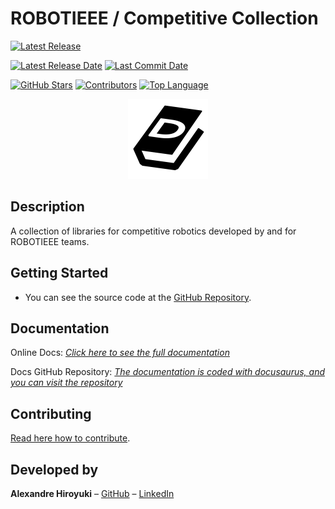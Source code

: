 # ROBOTIEEE / Competitive Collection

[![Latest Release](https://img.shields.io/github/v/release/robotieee/competitive_collection)](https://github.com/robotieee/competitive_collection)
<!-- [![PlatformIO Registry](https://badges.registry.platformio.org/packages/alexandrehiroyuki/library/DataTome.svg)](https://registry.platformio.org/libraries/robotieee/competitive_collection) -->
[![Latest Release Date](https://img.shields.io/github/release-date/robotieee/competitive_collection)](https://github.com/robotieee/competitive_collection/releases)
[![Last Commit Date](https://img.shields.io/github/last-commit/robotieee/competitive_collection)](https://github.com/robotieee/competitive_collection/commits/master)

[![GitHub Stars](https://img.shields.io/github/stars/robotieee/competitive_collection?style=flat&color=yellow)](https://github.com/robotieee/competitive_collection/stargazers)
[![Contributors](https://img.shields.io/github/contributors-anon/robotieee/competitive_collection)](https://github.com/robotieee/competitive_collection/graphs/contributors)
[![Top Language](https://img.shields.io/github/languages/top/robotieee/competitive_collection)](https://github.com/robotieee/competitive_collection)

<p align="center">
<img src="https://raw.githubusercontent.com/robotieee/competitive_collection/main/docs/icon.png" width="128" height="128" />
</p>

## Description

A collection of libraries for competitive robotics developed by and for ROBOTIEEE teams.

## Getting Started

<!-- - This library is listed in the official [Arduino Library Manager](https://www.arduino.cc/reference/en/libraries/datatome/).
- _**—Recommended Platform—**_ Use the [PlatformIO Registry](https://registry.platformio.org/libraries/robotieee/competitive_collection) to install the library! -->
- You can see the source code at the [GitHub Repository](https://github.com/robotieee/competitive_collection).

## Documentation

Online Docs: _[Click here to see the full documentation](https://robotieee.github.io/competitive_collection_docs/)_

Docs GitHub Repository: _[The documentation is coded with docusaurus, and you can visit the repository](https://github.com/robotieee/competitive_collection_docs)_

## Contributing

[Read here how to contribute](https://github.com/robotieee/competitive_collection/blob/master/CONTRIBUTING.md).

## Developed by

**Alexandre Hiroyuki** – [GitHub](https://github.com/AlexandreHiroyuki) – [LinkedIn](https://www.linkedin.com/in/alexandre-hiroyuki-yamauchi-7137241a6/)

